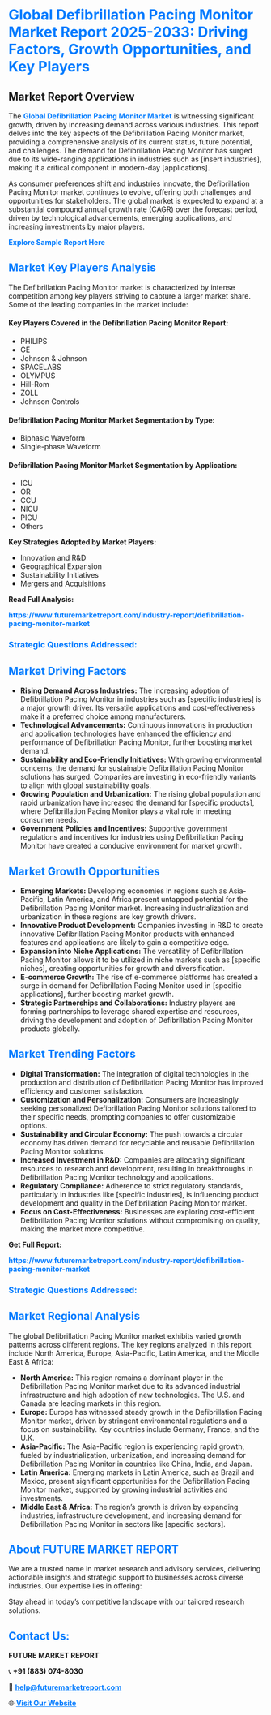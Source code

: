 <h1 style="color: #007BFF;">Global Defibrillation Pacing Monitor Market Report 2025-2033: Driving Factors, Growth Opportunities, and Key Players</h1>

<section id="overview">
<h2>Market Report Overview</h2>
<p>The <a href="https://www.futuremarketreport.com/industry-report/defibrillation-pacing-monitor-market" style="color: #007BFF; text-decoration: none;"><strong>Global Defibrillation Pacing Monitor Market</strong></a> is witnessing significant growth, driven by increasing demand across various industries. This report delves into the key aspects of the Defibrillation Pacing Monitor market, providing a comprehensive analysis of its current status, future potential, and challenges. The demand for Defibrillation Pacing Monitor has surged due to its wide-ranging applications in industries such as [insert industries], making it a critical component in modern-day [applications].</p>
<p>As consumer preferences shift and industries innovate, the Defibrillation Pacing Monitor market continues to evolve, offering both challenges and opportunities for stakeholders. The global market is expected to expand at a substantial compound annual growth rate (CAGR) over the forecast period, driven by technological advancements, emerging applications, and increasing investments by major players.</p>
</section>

<section id="overview">
<p><a href="https://www.futuremarketreport.com/request-sample/reportId=54664" style="color: #007BFF; text-decoration: none;"><strong>Explore Sample Report Here</strong></a></p>
</section>

<section id="key-players">
<h2 style="color: #007BFF;">Market Key Players Analysis</h2>
<p>The Defibrillation Pacing Monitor market is characterized by intense competition among key players striving to capture a larger market share. Some of the leading companies in the market include:</p>
<h4>Key Players Covered in the Defibrillation Pacing Monitor Report:</h4>
<ul><li>PHILIPS</li><li>GE</li><li>Johnson &amp; Johnson</li><li>SPACELABS</li><li>OLYMPUS</li><li>Hill-Rom</li><li>ZOLL</li><li>Johnson Controls</li></ul>
<h4>Defibrillation Pacing Monitor Market Segmentation by Type:</h4>
<ul><li>Biphasic Waveform</li><li>Single-phase Waveform</li></ul>

<h4>Defibrillation Pacing Monitor Market Segmentation by Application:</h4>
<ul><li>ICU</li><li>OR</li><li>CCU</li><li>NICU</li><li>PICU</li><li>Others</li></ul>
<p><strong>Key Strategies Adopted by Market Players:</strong></p>
<ul>
<li>Innovation and R&D</li>
<li>Geographical Expansion</li>
<li>Sustainability Initiatives</li>
<li>Mergers and Acquisitions</li>
</ul>
</section>

<section>
<p><strong>Read Full Analysis: </strong></p><a href="https://www.futuremarketreport.com/industry-report/defibrillation-pacing-monitor-market" style="color: #007BFF; text-decoration: none;"><strong>https://www.futuremarketreport.com/industry-report/defibrillation-pacing-monitor-market</strong></a>
<h3 style="color: #007BFF;">Strategic Questions Addressed:</h3>
</section>

<section id="driving-factors">
<h2 style="color: #007BFF;">Market Driving Factors</h2>
<ul>
<li><strong>Rising Demand Across Industries:</strong> The increasing adoption of Defibrillation Pacing Monitor in industries such as [specific industries] is a major growth driver. Its versatile applications and cost-effectiveness make it a preferred choice among manufacturers.</li>
<li><strong>Technological Advancements:</strong> Continuous innovations in production and application technologies have enhanced the efficiency and performance of Defibrillation Pacing Monitor, further boosting market demand.</li>
<li><strong>Sustainability and Eco-Friendly Initiatives:</strong> With growing environmental concerns, the demand for sustainable Defibrillation Pacing Monitor solutions has surged. Companies are investing in eco-friendly variants to align with global sustainability goals.</li>
<li><strong>Growing Population and Urbanization:</strong> The rising global population and rapid urbanization have increased the demand for [specific products], where Defibrillation Pacing Monitor plays a vital role in meeting consumer needs.</li>
<li><strong>Government Policies and Incentives:</strong> Supportive government regulations and incentives for industries using Defibrillation Pacing Monitor have created a conducive environment for market growth.</li>
</ul>
</section>

<section id="growth-opportunities">
<h2 style="color: #007BFF;">Market Growth Opportunities</h2>
<ul>
<li><strong>Emerging Markets:</strong> Developing economies in regions such as Asia-Pacific, Latin America, and Africa present untapped potential for the Defibrillation Pacing Monitor market. Increasing industrialization and urbanization in these regions are key growth drivers.</li>
<li><strong>Innovative Product Development:</strong> Companies investing in R&D to create innovative Defibrillation Pacing Monitor products with enhanced features and applications are likely to gain a competitive edge.</li>
<li><strong>Expansion into Niche Applications:</strong> The versatility of Defibrillation Pacing Monitor allows it to be utilized in niche markets such as [specific niches], creating opportunities for growth and diversification.</li>
<li><strong>E-commerce Growth:</strong> The rise of e-commerce platforms has created a surge in demand for Defibrillation Pacing Monitor used in [specific applications], further boosting market growth.</li>
<li><strong>Strategic Partnerships and Collaborations:</strong> Industry players are forming partnerships to leverage shared expertise and resources, driving the development and adoption of Defibrillation Pacing Monitor products globally.</li>
</ul>
</section>

<section id="trending-factors">
<h2 style="color: #007BFF;">Market Trending Factors</h2>
<ul>
<li><strong>Digital Transformation:</strong> The integration of digital technologies in the production and distribution of Defibrillation Pacing Monitor has improved efficiency and customer satisfaction.</li>
<li><strong>Customization and Personalization:</strong> Consumers are increasingly seeking personalized Defibrillation Pacing Monitor solutions tailored to their specific needs, prompting companies to offer customizable options.</li>
<li><strong>Sustainability and Circular Economy:</strong> The push towards a circular economy has driven demand for recyclable and reusable Defibrillation Pacing Monitor solutions.</li>
<li><strong>Increased Investment in R&D:</strong> Companies are allocating significant resources to research and development, resulting in breakthroughs in Defibrillation Pacing Monitor technology and applications.</li>
<li><strong>Regulatory Compliance:</strong> Adherence to strict regulatory standards, particularly in industries like [specific industries], is influencing product development and quality in the Defibrillation Pacing Monitor market.</li>
<li><strong>Focus on Cost-Effectiveness:</strong> Businesses are exploring cost-efficient Defibrillation Pacing Monitor solutions without compromising on quality, making the market more competitive.</li>
</ul>
</section>

<section>
<p><strong>Get Full Report: </strong></p><a href="https://www.futuremarketreport.com/industry-report/defibrillation-pacing-monitor-market" style="color: #007BFF; text-decoration: none;"><strong>https://www.futuremarketreport.com/industry-report/defibrillation-pacing-monitor-market</strong></a>
<h3 style="color: #007BFF;">Strategic Questions Addressed:</h3>
</section>


<section id="regional-analysis">
<h2 style="color: #007BFF;">Market Regional Analysis</h2>
<p>The global Defibrillation Pacing Monitor market exhibits varied growth patterns across different regions. The key regions analyzed in this report include North America, Europe, Asia-Pacific, Latin America, and the Middle East & Africa:</p>
<ul>
<li><strong>North America:</strong> This region remains a dominant player in the Defibrillation Pacing Monitor market due to its advanced industrial infrastructure and high adoption of new technologies. The U.S. and Canada are leading markets in this region.</li>
<li><strong>Europe:</strong> Europe has witnessed steady growth in the Defibrillation Pacing Monitor market, driven by stringent environmental regulations and a focus on sustainability. Key countries include Germany, France, and the U.K.</li>
<li><strong>Asia-Pacific:</strong> The Asia-Pacific region is experiencing rapid growth, fueled by industrialization, urbanization, and increasing demand for Defibrillation Pacing Monitor in countries like China, India, and Japan.</li>
<li><strong>Latin America:</strong> Emerging markets in Latin America, such as Brazil and Mexico, present significant opportunities for the Defibrillation Pacing Monitor market, supported by growing industrial activities and investments.</li>
<li><strong>Middle East & Africa:</strong> The region’s growth is driven by expanding industries, infrastructure development, and increasing demand for Defibrillation Pacing Monitor in sectors like [specific sectors].</li>
</ul>
</section>

<footer>
<h2 style="color: #007BFF;">About FUTURE MARKET REPORT</h2>
<p>We are a trusted name in market research and advisory services, delivering actionable insights and strategic support to businesses across diverse industries. Our expertise lies in offering:</p>

<p>Stay ahead in today’s competitive landscape with our tailored research solutions.</p>

<h2 style="color: #007BFF;">Contact Us:</h2>
<p><strong>FUTURE MARKET REPORT</strong></p>
<p>📞 <strong>+91 (883) 074-8030</strong></p>
<p>📧 <strong><a href="mailto:help@futuremarketreport.com" style="color: #007BFF;">help@futuremarketreport.com</a></strong></p>
<p>🌐 <strong><a href="https://www.futuremarketreport.com/" style="color: #007BFF;">Visit Our Website</a></strong></p>
</footer>